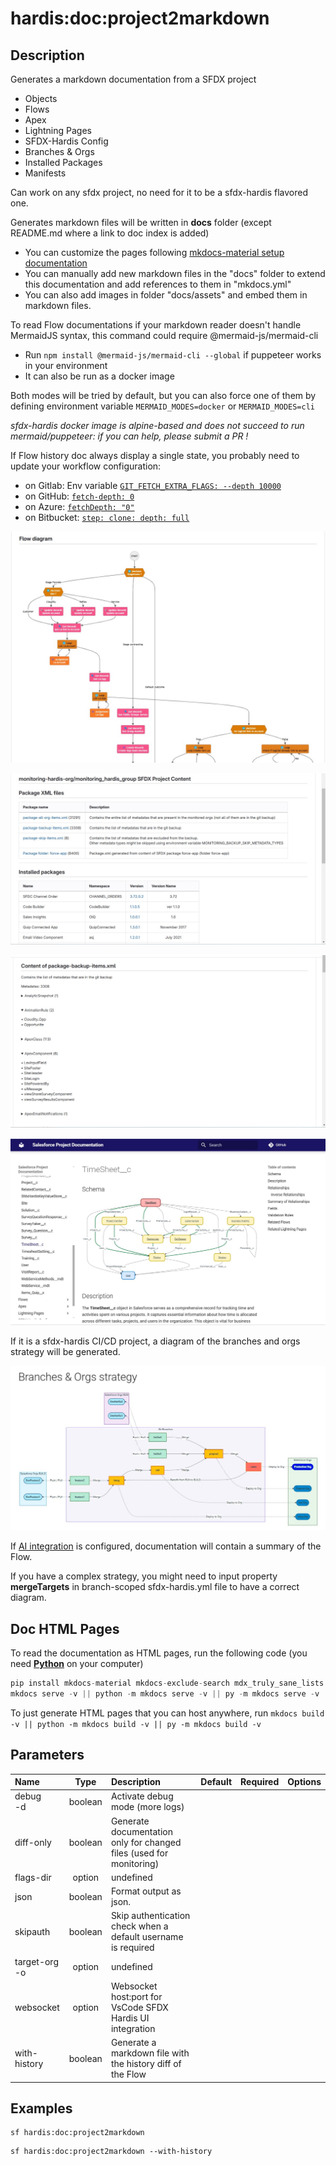 <!-- This file has been generated with command 'sf hardis:doc:plugin:generate'. Please do not update it manually or it may be overwritten -->
# hardis:doc:project2markdown

## Description

Generates a markdown documentation from a SFDX project

- Objects
- Flows
- Apex
- Lightning Pages
- SFDX-Hardis Config
- Branches & Orgs
- Installed Packages
- Manifests

Can work on any sfdx project, no need for it to be a sfdx-hardis flavored one.

Generates markdown files will be written in **docs** folder (except README.md where a link to doc index is added)

- You can customize the pages following [mkdocs-material setup documentation](https://squidfunk.github.io/mkdocs-material/setup/)
- You can manually add new markdown files in the "docs" folder to extend this documentation and add references to them in "mkdocs.yml"
- You can also add images in folder "docs/assets" and embed them in markdown files.

To read Flow documentations if your markdown reader doesn't handle MermaidJS syntax, this command could require @mermaid-js/mermaid-cli

- Run `npm install @mermaid-js/mermaid-cli --global` if puppeteer works in your environment
- It can also be run as a docker image

Both modes will be tried by default, but you can also force one of them by defining environment variable `MERMAID_MODES=docker` or `MERMAID_MODES=cli`

_sfdx-hardis docker image is alpine-based and does not succeed to run mermaid/puppeteer: if you can help, please submit a PR !_

If Flow history doc always display a single state, you probably need to update your workflow configuration:

- on Gitlab: Env variable [`GIT_FETCH_EXTRA_FLAGS: --depth 10000`](https://github.com/hardisgroupcom/sfdx-hardis/blob/main/defaults/monitoring/.gitlab-ci.yml#L11)
- on GitHub: [`fetch-depth: 0`](https://github.com/hardisgroupcom/sfdx-hardis/blob/main/defaults/monitoring/.github/workflows/org-monitoring.yml#L58)
- on Azure: [`fetchDepth: "0"`](https://github.com/hardisgroupcom/sfdx-hardis/blob/main/defaults/monitoring/azure-pipelines.yml#L39)
- on Bitbucket: [`step: clone: depth: full`](https://github.com/hardisgroupcom/sfdx-hardis/blob/main/defaults/monitoring/bitbucket-pipelines.yml#L18)

![Screenshot flow doc](https://github.com/hardisgroupcom/sfdx-hardis/raw/main/docs/assets/images/screenshot-flow-doc.jpg)

![Screenshot project documentation](https://github.com/hardisgroupcom/sfdx-hardis/raw/main/docs/assets/images/screenshot-project-doc.jpg)

![Screenshot project documentation](https://github.com/hardisgroupcom/sfdx-hardis/raw/main/docs/assets/images/screenshot-project-doc-2.jpg)

![Screenshot project documentation](https://github.com/hardisgroupcom/sfdx-hardis/raw/main/docs/assets/images/screenshot-object-diagram.jpg)


If it is a sfdx-hardis CI/CD project, a diagram of the branches and orgs strategy will be generated.

![](https://github.com/hardisgroupcom/sfdx-hardis/raw/main/docs/assets/images/screenshot-doc-branches-strategy.jpg)

If [AI integration](https://sfdx-hardis.cloudity.com/salesforce-ai-setup/) is configured, documentation will contain a summary of the Flow.

If you have a complex strategy, you might need to input property **mergeTargets** in branch-scoped sfdx-hardis.yml file to have a correct diagram.

## Doc HTML Pages

To read the documentation as HTML pages, run the following code (you need [**Python**](https://www.python.org/downloads/) on your computer)

```python
pip install mkdocs-material mkdocs-exclude-search mdx_truly_sane_lists || python -m pip install mkdocs-material mkdocs-exclude-search mdx_truly_sane_lists || py -m pip install mkdocs-material mkdocs-exclude-search mdx_truly_sane_lists
mkdocs serve -v || python -m mkdocs serve -v || py -m mkdocs serve -v
```

To just generate HTML pages that you can host anywhere, run `mkdocs build -v || python -m mkdocs build -v || py -m mkdocs build -v`



## Parameters

| Name              |  Type   | Description                                                         | Default | Required | Options |
|:------------------|:-------:|:--------------------------------------------------------------------|:-------:|:--------:|:-------:|
| debug<br/>-d      | boolean | Activate debug mode (more logs)                                     |         |          |         |
| diff-only         | boolean | Generate documentation only for changed files (used for monitoring) |         |          |         |
| flags-dir         | option  | undefined                                                           |         |          |         |
| json              | boolean | Format output as json.                                              |         |          |         |
| skipauth          | boolean | Skip authentication check when a default username is required       |         |          |         |
| target-org<br/>-o | option  | undefined                                                           |         |          |         |
| websocket         | option  | Websocket host:port for VsCode SFDX Hardis UI integration           |         |          |         |
| with-history      | boolean | Generate a markdown file with the history diff of the Flow          |         |          |         |

## Examples

```shell
sf hardis:doc:project2markdown
```

```shell
sf hardis:doc:project2markdown --with-history
```


